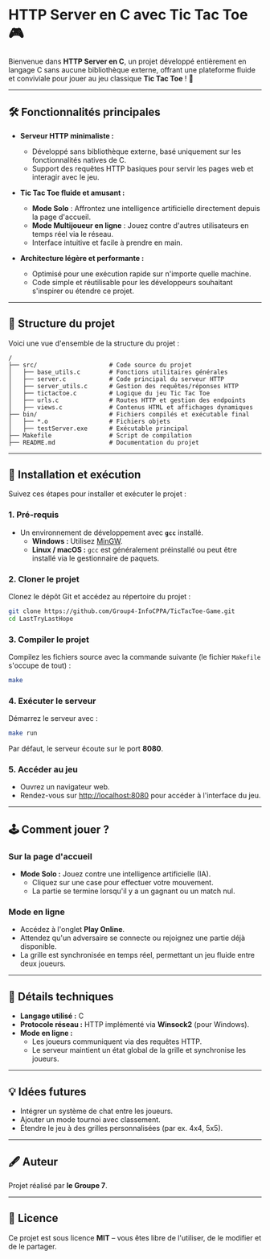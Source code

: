 
# HTTP Server en C avec Tic Tac Toe 🎮

Bienvenue dans **HTTP Server en C**, un projet développé entièrement en langage C sans aucune bibliothèque externe, offrant une plateforme fluide et conviviale pour jouer au jeu classique **Tic Tac Toe** ! 🚀

---

## 🛠 Fonctionnalités principales

- **Serveur HTTP minimaliste :**
  - Développé sans bibliothèque externe, basé uniquement sur les fonctionnalités natives de C.
  - Support des requêtes HTTP basiques pour servir les pages web et interagir avec le jeu.

- **Tic Tac Toe fluide et amusant :**
  - **Mode Solo** : Affrontez une intelligence artificielle directement depuis la page d'accueil.
  - **Mode Multijoueur en ligne** : Jouez contre d'autres utilisateurs en temps réel via le réseau.
  - Interface intuitive et facile à prendre en main.

- **Architecture légère et performante :**
  - Optimisé pour une exécution rapide sur n'importe quelle machine.
  - Code simple et réutilisable pour les développeurs souhaitant s'inspirer ou étendre ce projet.

---

## 📂 Structure du projet

Voici une vue d'ensemble de la structure du projet :

```
/
├── src/                    # Code source du projet
│   ├── base_utils.c        # Fonctions utilitaires générales
│   ├── server.c            # Code principal du serveur HTTP
│   ├── server_utils.c      # Gestion des requêtes/réponses HTTP
│   ├── tictactoe.c         # Logique du jeu Tic Tac Toe
│   ├── urls.c              # Routes HTTP et gestion des endpoints
│   ├── views.c             # Contenus HTML et affichages dynamiques
├── bin/                    # Fichiers compilés et exécutable final
│   ├── *.o                 # Fichiers objets
│   ├── testServer.exe      # Exécutable principal
├── Makefile                # Script de compilation
├── README.md               # Documentation du projet
```

---

## 🚀 Installation et exécution

Suivez ces étapes pour installer et exécuter le projet :

### 1. Pré-requis

- Un environnement de développement avec **`gcc`** installé.  
  - **Windows :** Utilisez [MinGW](https://www.mingw-w64.org/).  
  - **Linux / macOS :** `gcc` est généralement préinstallé ou peut être installé via le gestionnaire de paquets.

### 2. Cloner le projet

Clonez le dépôt Git et accédez au répertoire du projet :

```bash
git clone https://github.com/Group4-InfoCPPA/TicTacToe-Game.git
cd LastTryLastHope
```

### 3. Compiler le projet

Compilez les fichiers source avec la commande suivante (le fichier `Makefile` s'occupe de tout) :

```bash
make
```

### 4. Exécuter le serveur

Démarrez le serveur avec :

```bash
make run
```

Par défaut, le serveur écoute sur le port **8080**.

### 5. Accéder au jeu

- Ouvrez un navigateur web.
- Rendez-vous sur [http://localhost:8080](http://localhost:8080) pour accéder à l'interface du jeu.

---

## 🕹 Comment jouer ?

### Sur la page d'accueil

- **Mode Solo :** Jouez contre une intelligence artificielle (IA).  
  - Cliquez sur une case pour effectuer votre mouvement.
  - La partie se termine lorsqu'il y a un gagnant ou un match nul.

### Mode en ligne

- Accédez à l'onglet **Play Online**.  
- Attendez qu'un adversaire se connecte ou rejoignez une partie déjà disponible.  
- La grille est synchronisée en temps réel, permettant un jeu fluide entre deux joueurs.

---

## 📜 Détails techniques

- **Langage utilisé :** C
- **Protocole réseau :** HTTP implémenté via **Winsock2** (pour Windows).
- **Mode en ligne :**
  - Les joueurs communiquent via des requêtes HTTP.
  - Le serveur maintient un état global de la grille et synchronise les joueurs.

---

## 💡 Idées futures

- Intégrer un système de chat entre les joueurs.
- Ajouter un mode tournoi avec classement.
- Étendre le jeu à des grilles personnalisées (par ex. 4x4, 5x5).

---

## 🖋 Auteur

Projet réalisé par **le Groupe 7**.  


---

## 📄 Licence

Ce projet est sous licence **MIT** – vous êtes libre de l'utiliser, de le modifier et de le partager.
